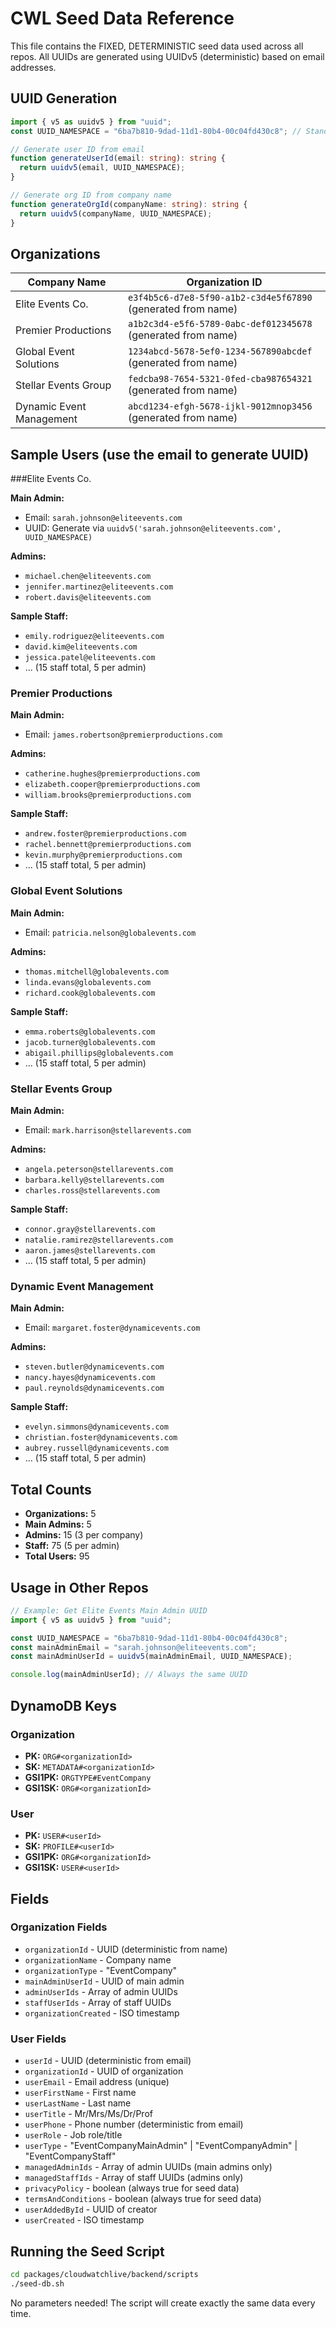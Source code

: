 # CWL Seed Data Reference

This file contains the FIXED, DETERMINISTIC seed data used across all repos.
All UUIDs are generated using UUIDv5 (deterministic) based on email addresses.

## UUID Generation

```typescript
import { v5 as uuidv5 } from "uuid";
const UUID_NAMESPACE = "6ba7b810-9dad-11d1-80b4-00c04fd430c8"; // Standard DNS namespace

// Generate user ID from email
function generateUserId(email: string): string {
  return uuidv5(email, UUID_NAMESPACE);
}

// Generate org ID from company name
function generateOrgId(companyName: string): string {
  return uuidv5(companyName, UUID_NAMESPACE);
}
```

## Organizations

| Company Name             | Organization ID                                              |
| ------------------------ | ------------------------------------------------------------ |
| Elite Events Co.         | `e3f4b5c6-d7e8-5f90-a1b2-c3d4e5f67890` (generated from name) |
| Premier Productions      | `a1b2c3d4-e5f6-5789-0abc-def012345678` (generated from name) |
| Global Event Solutions   | `1234abcd-5678-5ef0-1234-567890abcdef` (generated from name) |
| Stellar Events Group     | `fedcba98-7654-5321-0fed-cba987654321` (generated from name) |
| Dynamic Event Management | `abcd1234-efgh-5678-ijkl-9012mnop3456` (generated from name) |

## Sample Users (use the email to generate UUID)

###Elite Events Co.

**Main Admin:**

- Email: `sarah.johnson@eliteevents.com`
- UUID: Generate via `uuidv5('sarah.johnson@eliteevents.com', UUID_NAMESPACE)`

**Admins:**

- `michael.chen@eliteevents.com`
- `jennifer.martinez@eliteevents.com`
- `robert.davis@eliteevents.com`

**Sample Staff:**

- `emily.rodriguez@eliteevents.com`
- `david.kim@eliteevents.com`
- `jessica.patel@eliteevents.com`
- ... (15 staff total, 5 per admin)

### Premier Productions

**Main Admin:**

- Email: `james.robertson@premierproductions.com`

**Admins:**

- `catherine.hughes@premierproductions.com`
- `elizabeth.cooper@premierproductions.com`
- `william.brooks@premierproductions.com`

**Sample Staff:**

- `andrew.foster@premierproductions.com`
- `rachel.bennett@premierproductions.com`
- `kevin.murphy@premierproductions.com`
- ... (15 staff total, 5 per admin)

### Global Event Solutions

**Main Admin:**

- Email: `patricia.nelson@globalevents.com`

**Admins:**

- `thomas.mitchell@globalevents.com`
- `linda.evans@globalevents.com`
- `richard.cook@globalevents.com`

**Sample Staff:**

- `emma.roberts@globalevents.com`
- `jacob.turner@globalevents.com`
- `abigail.phillips@globalevents.com`
- ... (15 staff total, 5 per admin)

### Stellar Events Group

**Main Admin:**

- Email: `mark.harrison@stellarevents.com`

**Admins:**

- `angela.peterson@stellarevents.com`
- `barbara.kelly@stellarevents.com`
- `charles.ross@stellarevents.com`

**Sample Staff:**

- `connor.gray@stellarevents.com`
- `natalie.ramirez@stellarevents.com`
- `aaron.james@stellarevents.com`
- ... (15 staff total, 5 per admin)

### Dynamic Event Management

**Main Admin:**

- Email: `margaret.foster@dynamicevents.com`

**Admins:**

- `steven.butler@dynamicevents.com`
- `nancy.hayes@dynamicevents.com`
- `paul.reynolds@dynamicevents.com`

**Sample Staff:**

- `evelyn.simmons@dynamicevents.com`
- `christian.foster@dynamicevents.com`
- `aubrey.russell@dynamicevents.com`
- ... (15 staff total, 5 per admin)

## Total Counts

- **Organizations:** 5
- **Main Admins:** 5
- **Admins:** 15 (3 per company)
- **Staff:** 75 (5 per admin)
- **Total Users:** 95

## Usage in Other Repos

```typescript
// Example: Get Elite Events Main Admin UUID
import { v5 as uuidv5 } from "uuid";

const UUID_NAMESPACE = "6ba7b810-9dad-11d1-80b4-00c04fd430c8";
const mainAdminEmail = "sarah.johnson@eliteevents.com";
const mainAdminUserId = uuidv5(mainAdminEmail, UUID_NAMESPACE);

console.log(mainAdminUserId); // Always the same UUID
```

## DynamoDB Keys

### Organization

- **PK:** `ORG#<organizationId>`
- **SK:** `METADATA#<organizationId>`
- **GSI1PK:** `ORGTYPE#EventCompany`
- **GSI1SK:** `ORG#<organizationId>`

### User

- **PK:** `USER#<userId>`
- **SK:** `PROFILE#<userId>`
- **GSI1PK:** `ORG#<organizationId>`
- **GSI1SK:** `USER#<userId>`

## Fields

### Organization Fields

- `organizationId` - UUID (deterministic from name)
- `organizationName` - Company name
- `organizationType` - "EventCompany"
- `mainAdminUserId` - UUID of main admin
- `adminUserIds` - Array of admin UUIDs
- `staffUserIds` - Array of staff UUIDs
- `organizationCreated` - ISO timestamp

### User Fields

- `userId` - UUID (deterministic from email)
- `organizationId` - UUID of organization
- `userEmail` - Email address (unique)
- `userFirstName` - First name
- `userLastName` - Last name
- `userTitle` - Mr/Mrs/Ms/Dr/Prof
- `userPhone` - Phone number (deterministic from email)
- `userRole` - Job role/title
- `userType` - "EventCompanyMainAdmin" | "EventCompanyAdmin" | "EventCompanyStaff"
- `managedAdminIds` - Array of admin UUIDs (main admins only)
- `managedStaffIds` - Array of staff UUIDs (admins only)
- `privacyPolicy` - boolean (always true for seed data)
- `termsAndConditions` - boolean (always true for seed data)
- `userAddedById` - UUID of creator
- `userCreated` - ISO timestamp

## Running the Seed Script

```bash
cd packages/cloudwatchlive/backend/scripts
./seed-db.sh
```

No parameters needed! The script will create exactly the same data every time.
